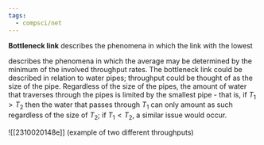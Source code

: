 ```yaml
---
tags:
  - compsci/net
---
```

**Bottleneck link** describes the phenomena in which the link with the lowest 

describes the phenomena in which the average may be determined by the minimum of the involved throughput rates. The bottleneck link could be described in relation to water pipes; throughput could be thought of as the size of the pipe. Regardless of the size of the pipes, the amount of water that traverses through the pipes is limited by the smallest pipe - that is, if $T_{1}> T_2$ then the water that passes through $T_1$ can only amount as such regardless of the size of $T_2$; if $T_{1}< T_2$, a similar issue would occur. 

![[2310020148e]] (example of two different throughputs)